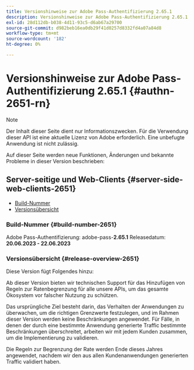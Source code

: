 ```yaml
---
title: Versionshinweise zur Adobe Pass-Authentifizierung 2.65.1
description: Versionshinweise zur Adobe Pass-Authentifizierung 2.65.1
exl-id: 28d112db-b038-4d11-93c5-d6ab67a29700
source-git-commit: d982beb16ea0db29f41d0257d8332fd4a07a84d8
workflow-type: tm+mt
source-wordcount: '182'
ht-degree: 0%

---
```


# Versionshinweise zur Adobe Pass-Authentifizierung 2.65.1 {#authn-2651-rn}

>[!NOTE]
>
>Der Inhalt dieser Seite dient nur Informationszwecken. Für die Verwendung dieser API ist eine aktuelle Lizenz von Adobe erforderlich. Eine unbefugte Anwendung ist nicht zulässig.

Auf dieser Seite werden neue Funktionen, Änderungen und bekannte Probleme in dieser Version beschrieben:

## Server-seitige und Web-Clients {#server-side-web-clients-2651}

* [Build-Nummer](#build-number-2651)
* [Versionsübersicht](#release-overview-2651)

### Build-Nummer {#build-number-2651}

Adobe Pass-Authentifizierung: adobe-pass-**2.65.1**
Releasedatum: **20.06.2023 - 22.06.2023**

### Versionsübersicht {#release-overview-2651}

Diese Version fügt Folgendes hinzu:

Ab dieser Version bieten wir technischen Support für das Hinzufügen von Regeln zur Ratenbegrenzung für alle unsere APIs, um das gesamte Ökosystem vor falscher Nutzung zu schützen.

Das ursprüngliche Ziel besteht darin, das Verhalten der Anwendungen zu überwachen, um die richtigen Grenzwerte festzulegen, und im Rahmen dieser Version werden keine Beschränkungen angewendet. Für Fälle, in denen der durch eine bestimmte Anwendung generierte Traffic bestimmte Beschränkungen überschreitet, arbeiten wir mit jedem Kunden zusammen, um die Implementierung zu validieren.

Die Regeln zur Begrenzung der Rate werden Ende dieses Jahres angewendet, nachdem wir den aus allen Kundenanwendungen generierten Traffic validiert haben.
